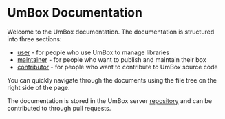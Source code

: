 # UmBox Documentation

Welcome to the UmBox documentation. The documentation is structured into three sections:

- [user](/docs/user/guides/01-installation.md) - for people who use UmBox to manage libraries
- [maintainer](/docs/maintainer/guides/01-getting-started.md) - for people who want to publish and maintain their box
- [contributor](/docs/contributor/index.md) - for people who want to contribute to UmBox source code

You can quickly navigate through the documents using the file tree on the right side of the page.

The documentation is stored in the UmBox server
[repository](https://github.com/marekmaskarinec/umboxs) and can be contributed
to through pull requests.
